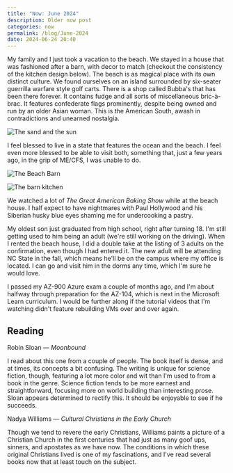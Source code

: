 ```yaml
---
title: "Now: June 2024"
description: Older now post
categories: now 
permalink: /blog/June-2024
date: 2024-06-24 20:40
---
```


My family and I just took a vacation to the beach. We stayed in a house that was fashioned after a barn, with decor to match (checkout the consistency of the kitchen design below). The beach is as magical place with its own distinct culture. We found ourselves on an island surrounded by six-seater guerrilla warfare style golf carts. There is a shop called Bubba's that has been there forever. It contains fudge and all sorts of miscellaneous bric-à-brac. It features confederate flags prominently, despite being owned and run by an older Asian woman. This is the American South, awash in contradictions and unearned nostalgia. 

![The sand and the sun](/static/about-pictures/_beach-double.png)

I feel blessed to live in a state that features the ocean and the beach. I feel even more blessed to be able to visit both, something that, just a few years ago, in the grip of ME/CFS, I was unable to do. 

![The Beach Barn](/static/about-pictures/_beach-barn.jpeg)

![The barn kitchen](/static/about-pictures/_barn-kitchen.jpeg)

We watched a lot of *The Great American Baking Show* while at the beach house. I half expect to have nightmares with Paul Hollywood and his Siberian husky blue eyes shaming me for undercooking a pastry. 

My oldest son just graduated from high school, right after turning 18. I'm still getting used to him being an adult (we're still working on the driving). When I rented the beach house, I did a double take at the listing of 3 adults on the confirmation, even though I had entered it. The new adult will be attending NC State in the fall, which means he'll be on the campus where my office is located. I can go and visit him in the dorms any time, which I'm sure he would love. 

I passed my AZ-900 Azure exam a couple of months ago, and I'm about halfway through preparation for the AZ-104, which is next in the Microsoft Learn curriculum. I would be further along if the tutorial videos that I'm watching didn't feature rebuilding VMs over and over again. 


## Reading

Robin Sloan — *Moonbound*

I read about this one from a couple of people. The book itself is dense, and at times, its concepts a bit confusing. The writing is unique for science fiction, though, featuring a lot more color and wit than I'm used to from a book in the genre. Science fiction tends to be more earnest and straightforward, focusing more on world building than interesting prose. Sloan appears determined to rectify this. It should be enjoyable to see if he succeeds. 

Nadya Williams — *Cultural Christians in the Early Church*

Though we tend to revere the early Christians, Williams paints a picture of a Christian Church in the first centuries that had just as many goof ups, sinners, and apostates as we have now. The conditions in which these original Christians lived is one of my fascinations, and I've read several books now that at least touch on the subject. 
